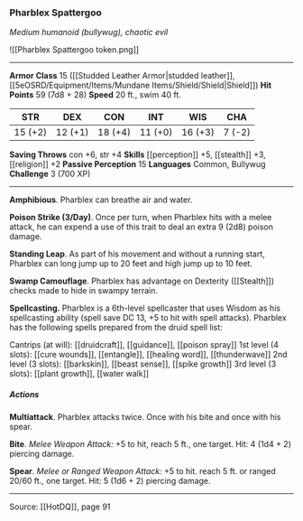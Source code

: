 ### Pharblex Spattergoo
_Medium humanoid (bullywug), chaotic evil_

![[Pharblex Spattergoo token.png]]


---

**Armor Class** 15 ([[Studded Leather Armor|studded leather]], [[5eOSRD/Equipment/Items/Mundane Items/Shield/Shield|Shield]])
**Hit Points** 59 (7d8 + 28)
**Speed** 20 ft., swim 40 ft.

| STR     | DEX     | CON     | INT     | WIS     | CHA     |
|---------|---------|---------|---------|---------|---------|
| 15 (+2) | 12 (+1) | 18 (+4) | 11 (+0) | 16 (+3) | 7 (-2) |

**Saving Throws** con +6, str +4
**Skills** [[perception]] +5, [[stealth]] +3, [[religion]] +2
**Passive Perception** 15
**Languages** Common, Bullywug
**Challenge** 3 (700 XP)

---

**Amphibious**. Pharblex can breathe air and water.

**Poison Strike (3/Day)**. Once per turn, when Pharblex hits with a melee attack, he can expend a use of this trait to deal an extra 9 (2d8) poison damage.

**Standing Leap**. As part of his movement and without a running start, Pharblex can long jump up to 20 feet and high jump up to 10 feet.

**Swamp Camouflage**. Pharblex has advantage on Dexterity ([[Stealth]]) checks made to hide in swampy terrain.

**Spellcasting.** Pharblex is a 6th-level spellcaster that uses Wisdom as his spellcasting ability (spell save DC 13, +5 to hit with spell attacks). Pharblex has the following spells prepared from the druid spell list:

Cantrips (at will): [[druidcraft]], [[guidance]], [[poison spray]]
1st level (4 slots): [[cure wounds]], [[entangle]], [[healing word]], [[thunderwave]]
2nd level (3 slots): [[barkskin]], [[beast sense]], [[spike growth]]
3rd level (3 slots): [[plant growth]], [[water walk]]

##### Actions
**Multiattack**. Pharblex attacks twice. Once with his bite and once with his spear.

**Bite**. _Melee Weapon Attack:_ +5 to hit, reach 5 ft., one target. Hit: 4 (1d4 + 2) piercing damage.

**Spear**. _Melee or Ranged Weapon Attack:_ +5 to hit. reach 5 ft. or ranged 20/60 ft., one target. Hit: 5 (1d6 + 2) piercing damage.


---

Source: [[HotDQ]], page 91